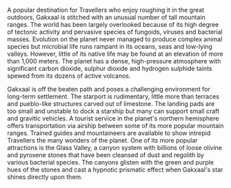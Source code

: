 
A popular destination for Travellers who enjoy roughing it in the great outdoors, Gakxaal is stitched with an unusual number of tall mountain ranges. The world has been largely overlooked because of its high degree of tectonic activity and pervasive species of fungoids, viruses and bacterial masses. Evolution on the planet never managed to produce complex animal species but microbial life runs rampant in its oceans, seas and low-lying valleys. However, little of its native life may be found at an elevation of more than 1,000 meters. The planet has a dense, high-pressure atmosphere with significant carbon dioxide, sulphur dioxide and hydrogen sulphide taints spewed from its dozens of active volcanos.

Gakxaal is off the beaten path and poses a challenging environment for long-term settlement.  The starport is rudimentary, little more than terraces and pueblo-like structures carved out of limestone. The landing pads are too small and unstable to dock a starship but many can support small craft and gravitic vehicles. A tourist service in the planet's northern hemisphere offers transportation via airship between some of its more popular mountain ranges. Trained guides and mountaineers are available to show intrepid Travellers the many wonders of the planet. One of its more popular attractions is the Glass Valley, a canyon system with billions of loose olivine and pyroxene stones that have been cleansed of dust and regolith by various bacterial species. The canyons glisten with the green and purple hues of the stones and cast a hypnotic prismatic effect when Gakxaal's star shines directly upon them.
